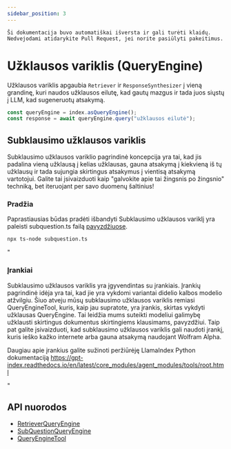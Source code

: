 ```yaml
---
sidebar_position: 3
---
```


`Ši dokumentacija buvo automatiškai išversta ir gali turėti klaidų. Nedvejodami atidarykite Pull Request, jei norite pasiūlyti pakeitimus.`

# Užklausos variklis (QueryEngine)

Užklausos variklis apgaubia `Retriever` ir `ResponseSynthesizer` į vieną grandinę, kuri naudos užklausos eilutę, kad gautų mazgus ir tada juos siųstų į LLM, kad sugeneruotų atsakymą.

```typescript
const queryEngine = index.asQueryEngine();
const response = await queryEngine.query("užklausos eilutė");
```

## Subklausimo užklausos variklis

Subklausimo užklausos variklio pagrindinė koncepcija yra tai, kad jis padalina vieną užklausą į kelias užklausas, gauna atsakymą į kiekvieną iš tų užklausų ir tada sujungia skirtingus atsakymus į vientisą atsakymą vartotojui. Galite tai įsivaizduoti kaip "galvokite apie tai žingsnis po žingsnio" techniką, bet iteruojant per savo duomenų šaltinius!

### Pradžia

Paprastiausias būdas pradėti išbandyti Subklausimo užklausos variklį yra paleisti subquestion.ts failą [pavyzdžiuose](https://github.com/run-llama/LlamaIndexTS/blob/main/examples/subquestion.ts).

```bash
npx ts-node subquestion.ts
```

"

### Įrankiai

Subklausimo užklausos variklis yra įgyvendintas su įrankiais. Įrankių pagrindinė idėja yra tai, kad jie yra vykdomi variantai didelio kalbos modelio atžvilgiu. Šiuo atveju mūsų subklausimo užklausos variklis remiasi QueryEngineTool, kuris, kaip jau supratote, yra įrankis, skirtas vykdyti užklausas QueryEngine. Tai leidžia mums suteikti modeliui galimybę užklausti skirtingus dokumentus skirtingiems klausimams, pavyzdžiui. Taip pat galite įsivaizduoti, kad subklausimo užklausos variklis gali naudoti įrankį, kuris ieško kažko internete arba gauna atsakymą naudojant Wolfram Alpha.

Daugiau apie įrankius galite sužinoti peržiūrėję LlamaIndex Python dokumentaciją https://gpt-index.readthedocs.io/en/latest/core_modules/agent_modules/tools/root.html

"

## API nuorodos

- [RetrieverQueryEngine](../../api/classes/RetrieverQueryEngine.md)
- [SubQuestionQueryEngine](../../api/classes/SubQuestionQueryEngine.md)
- [QueryEngineTool](../../api/interfaces/QueryEngineTool.md)
